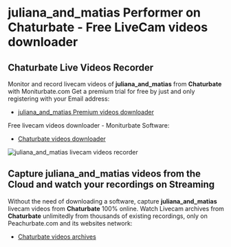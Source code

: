 # juliana_and_matias Performer on Chaturbate - Free LiveCam videos downloader

## Chaturbate Live Videos Recorder

Monitor and record livecam videos of **juliana_and_matias** from **Chaturbate** with Moniturbate.com
Get a premium trial for free by just and only registering with your Email address:
* [juliana_and_matias Premium videos downloader](https://moniturbate.com/request-demo-licence-key.html)

Free livecam videos downloader - Moniturbate Software:
* [Chaturbate videos downloader](https://moniturbate.com/moniturbate-download-software.html)

![juliana_and_matias livecam videos recorder](https://peachurnet.com/templates/moniturbate-software.png)


## Capture juliana_and_matias videos from the Cloud and watch your recordings on Streaming

Without the need of downloading a software, capture **juliana_and_matias** livecam videos from **Chaturbate** 100% online.
Watch Livecam archives from **Chaturbate** unlimitedly from thousands of existing recordings, only on Peachurbate.com and its websites network:
* [Chaturbate videos archives](https://peachurnet.com/)